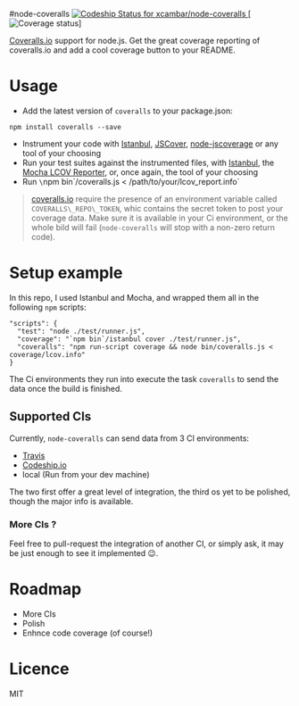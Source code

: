
#node-coveralls
[ ![Codeship Status for xcambar/node-coveralls](https://www.codeship.io/projects/68292880-aff6-0130-8c0b-7a97a098c4e6/status?branch=master) ](https://www.codeship.io/projects/4043)
[![Coverage status](https://coveralls.io/repos/xcambar/node-coveralls/badge.png?branch=master)]

[Coveralls.io](https://coveralls.io/) support for node.js.  Get the great coverage reporting of coveralls.io and add a cool coverage button to your README.

# Usage

* Add the latest version of `coveralls` to your package.json:
```
npm install coveralls --save
```
* Instrument your code with [Istanbul](http://gotwarlost.github.io/istanbul/),
[JSCover](http://tntim96.github.io/JSCover/), [node-jscoverage](https://github.com/visionmedia/node-jscoverage)
or any tool of your choosing
* Run your test suites against the instrumented files, with [Istanbul](http://gotwarlost.github.io/istanbul/),
the [Mocha LCOV Reporter](https://github.com/StevenLooman/mocha-lcov-reporter), or, once again, the tool of your choosing
* Run `\`npm bin\`/coveralls.js < /path/to/your/lcov\_report.info`

> [coveralls.io](http://coveralls.io) require the presence of an environment variable called `COVERALLS\_REPO\_TOKEN`,
whic contains the secret token to post your coverage data. Make sure it is available in your Ci environment,
or the whole bild will fail (`node-coveralls` will stop with a non-zero return code).

# Setup example

In this repo, I used Istanbul and Mocha, and wrapped them all in the following `npm` scripts:

```
"scripts": {
  "test": "node ./test/runner.js",
  "coverage": "`npm bin`/istanbul cover ./test/runner.js",
  "coveralls": "npm run-script coverage && node bin/coveralls.js < coverage/lcov.info"
}
```

The Ci environments they run into execute the task `coveralls` to send the data once the build is finished.

## Supported CIs

Currently, `node-coveralls` can send data from 3 CI environments:

* [Travis](http://travis-ci.org)
* [Codeship.io](htp://codeship.io)
* local (Run from your dev machine)

The two first offer a great level of integration, the third os yet to be polished, though the major info is available.

### More CIs ?

Feel free to pull-request the integration of another CI, or simply ask, it may be just enough to see it implemented :wink:.

# Roadmap

* More CIs
* Polish
* Enhnce code coverage (of course!)

# Licence

MIT

